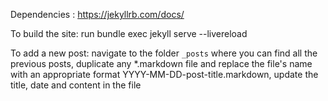 Dependencies :
https://jekyllrb.com/docs/

To build the site: run 
bundle exec jekyll serve --livereload

To add a new post: 
navigate to the folder `_posts` where you can find all the previous posts, duplicate any *.markdown file and replace the file's name with an appropriate format YYYY-MM-DD-post-title.markdown, update the title, date and content in the file 
